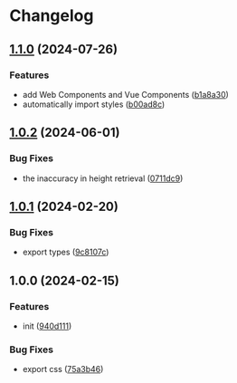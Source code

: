 # Changelog

## [1.1.0](https://github.com/zero-one-code/vue-default-page/compare/v1.0.2...v1.1.0) (2024-07-26)


### Features

* add Web Components and Vue Components ([b1a8a30](https://github.com/zero-one-code/vue-default-page/commit/b1a8a307e9e103174f62b213a319b15487d675ca))
* automatically import styles ([b00ad8c](https://github.com/zero-one-code/vue-default-page/commit/b00ad8cd83e8c5616ca0bc749fbe5e240817a4ba))

## [1.0.2](https://github.com/zero-one-code/vue-default-page/compare/v1.0.1...v1.0.2) (2024-06-01)


### Bug Fixes

* the inaccuracy in height retrieval ([0711dc9](https://github.com/zero-one-code/vue-default-page/commit/0711dc9605fa4328f5984cf78232cbe66148cd9e))

## [1.0.1](https://github.com/zero-one-code/vue-default-page/compare/v1.0.0...v1.0.1) (2024-02-20)


### Bug Fixes

* export types ([9c8107c](https://github.com/zero-one-code/vue-default-page/commit/9c8107c80300661bb822a00f26d58db02c4ea252))

## 1.0.0 (2024-02-15)


### Features

* init ([940d111](https://github.com/zero-one-code/vue-default-page/commit/940d1112f2d62b8bf5780f82330292555a5ea2d0))


### Bug Fixes

* export css ([75a3b46](https://github.com/zero-one-code/vue-default-page/commit/75a3b461a7e9bb60a30083deac0122db9d5d8d9d))
